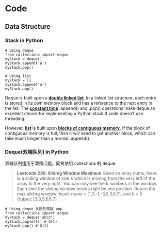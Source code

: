 # Code
## Data Structure
### Stack in Python
``` 
# Using deque
from collections import deque
myStack = deque()
myStack.append('a')
myStack.pop()

# Using list
myStack = []
myStack.append('a')
myStack.pop()
```
Deque is built upon a <u>**double linked list**</u>. In a linked list structure, each entry is stored in its own memory block and has a reference to the next entry in the list. The <u>**constant time**</u> .append() and .pop() operations make deque an excellent choice for implementing a Python stack if code doesn’t use threading.

However, <u>**list**</u> is built upon <u>**blocks of contiguous memory**</u>. If the block of contiguous memory is full, then it will need to get another block, which can take much longer than a normal .append().

### Deque(双端队列) in Python

双端队列适用于滑窗问题，同样使用 collections 的 deque
>**Leetcode 239. Sliding Window Maximum**
>Given an array nums, there is a sliding window of size k which is moving from the very left of the array to the very right. You can only see the k numbers in the window. Each time the sliding window moves right by one position. Return the max sliding window.
>Input: nums = [1,3,-1,-3,5,3,6,7], and k = 3
Output: [3,3,5,5,6,7] 

``` 
# Using deque 从队列两端 pop 
from collections import deque
myStack = deque('abcd')
myStack.popleft() # O(1)
myStack.pop() # O(1)
```